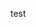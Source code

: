 <!---
---
title: 'torchquad: High-performance numerical Integration on GPUs with PyTorch'
tags:
  - Python
  - multidimensional
  - numerical integration
  - GPU
  - automatic differentiation
  - PyTorch
  - high-performance computing
authors:
    - name: Pablo Gómez
    orcid: 0000-0002-5631-8240
    affiliation: 1
  - name: Håvard Hem Toftevaag
    orcid: 0000-0003-4692-5722
    affiliation: 1
  - name: Gabriele Meoni
    orcid: 0000-0001-9311-6392
    affiliation: 1
affiliations:
 - name: Advanced Concepts Team, European Space Agency, Noordwijk, The Netherlands
   index: 1
date: 28 May 2021
bibliography: paper.bib

---

# Summary

\texttt{torchquad} is a Python module for $n$-dimensional numerical integration optimized for graphics processing units (GPUs).
Various deterministic and stochastic integration methods, such as Newton-Cotes formulas and Monte Carlo integration methods like VEGAS [@VegasEnhanced-paper], are available for computationally efficient integration for any dimensionality $n_{\mathrm{d}}$.
As it is implemented using PyTorch [@PyTorch2019], one of the most popular machine learning frameworks, \texttt{torchquad} provides fully automatic differentiation throughout the integration, which is essential for many machine learning applications.

# Statement of Need

Multidimensional integration is needed in many fields, such as physics (ranging from particle physics [@ParticlePhysics-Paper] to astrophysics [@Astrophysics-Paper]), applied finance [@AppliedFinance-Paper], medical statistics [@MedicalStatistics-Paper], and machine learning [@VEGASinMachineLearning-Paper]. 
Most of the conventional Python packages for multidimensional integration, such as \texttt{quadpy} [@quadpy], \texttt{nquad} [@scipy] and Cuba [@hahn2005cuba], only target and are optimized for central processing units (CPUs). 
However, as many numerical integration methods are embarrassingly parallel, GPUs can offer superior computational performance in computing them. 
Furthermore, especially for higher dimensionality, numerical integration methods typically suffer from the so-called \textit{curse of dimensionality} [@ZMCintegral]. 
This phenomenon refers to the fact that the computational complexity of the integration grows exponentially with the number of dimensions [@CurseOfDim-Book]. Reducing the error of the integration value requires increasing the number of function evaluation points $N$, which significantly increases the runtime of the computation, especially for higher dimensions.
Previous work has demonstrated that this problem can be mitigated by leveraging the \textit{single instruction, multiple data} parallelization of GPUs [@ZMCintegral].

Although GPU-based implementations for multidimensional numerical integration in Python exist, some of these packages do not allow fully automatic differentiation [@borowka2019gpu], which is crucial for many machine learning applications [@Baydin2018autodiffinML]. Recently, to fill this gap, the packages \texttt{VegasFlow} [@VegasFlow-Paper; @VegasFlow-Package] and \texttt{ZMCintegral} [@ZMCintegral; @ZMCintegral-code] were developed. Both of these implementations are, however, based on the TensorFlow library [@Tensorflow], and there are currently no packages available that enable more than one-dimensional integration in PyTorch.
Additionally, the available GPU-based Python packages that allow fully automatic differentiation rely solely on Monte Carlo [@ZMCintegral] or VEGAS [@VegasFlow-Paper] methods. 
Even though such methods offer good speed-accuracy trade-offs for problems of higher dimensionality, $n_{\mathrm{d}}$, the efficiency of deterministic methods, such as the Newton-Cotes formulas, is often superior for lower dimensionality [@Vegas-paper].

Thus, to the authors' knowledge, \texttt{torchquad} is the first PyTorch-based module for $n$-dimensional numerical integration. 
Furthermore, it incorporates several deterministic and stochastic methods, including Newton-Cotes formulas and VEGAS Enhanced, which allow obtaining high-accuracy estimates for varying dimensionality at configurable computational cost as controlled by the maximum number of function evaluations $N$. It is, to the authors' knowledge, also the first GPU-capable implementation of VEGAS Enhanced [@VegasEnhanced-paper], which improves on its predecessor VEGAS by introducing an adaptive stratified sampling strategy, called \textit{importance sampling}.

Finally, being PyTorch-based, \texttt{torchquad} is fully differentiable, extending its usability to applications such as those based on machine learning. In these applications, it is typically necessary to compute the gradient of some parameters with regard to input variables to perform updates of the trainable parameters in the machine learning model. With \texttt{torchquad}, e.g., the utilized loss function can contain integrals without breaking the automatic differentiation required for training.


# Implemented Integration Methods

\texttt{torchquad} features a fully vectorized implementation of various deterministic and stochastic methods to perform $n$-dimensional integration over cubical domains.
In particular, the following deterministic integration methods are available in \texttt{torchquad} (version 0.2):  

* Trapezoid Rule [@sag1964numerical],  
* Simpson's Rule [@sag1964numerical], and  
* Boole's Rule [@ubale2012numerical],  

while the stochastic integration methods implemented in \texttt{torchquad} so far are: 

* Classic Monte Carlo Integrator [@caflisch1998monte], and  
* VEGAS Enhanced (\mbox{\texttt{VEGAS+}}) integration method [@VegasEnhanced-paper].  

The functionality and the convergence of all the methods are ensured through automatic unit testing, which relies on an extensible set of different test functions.
Both single and double precision are supported to allow different trade-offs between accuracy and memory utilization. 

# Installation \& Contribution

The \texttt{torchquad} package is implemented in Python 3.8 and is openly available under a GPL-3 license. Installation with either pip (PyPi) or conda is available for all releases. Our public GitHub repository provides users with direct access to the main development branch. Users wishing to contribute to \texttt{torchquad} can submit issues or pull requests to our GitHub repository following the contribution guidelines outlined there.

# Tutorials 

The \texttt{torchquad} documentation, hosted on Read the Docs, provides some examples of the use of \texttt{torchquad} for one-dimensional and multidimensional integration utilizing a variety of the implemented methods.

# References
-->
test
